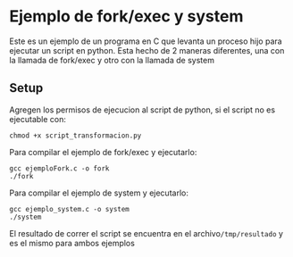 # Ejemplo de fork/exec y system
Este es un ejemplo de un programa en C que levanta un proceso hijo para ejecutar un script en python.
Esta hecho de 2 maneras diferentes, una con la llamada de fork/exec y otro con la llamada de system

## Setup
Agregen los permisos de ejecucion al script de python, si el script no es ejecutable con:
```
chmod +x script_transformacion.py
```
Para compilar el ejemplo de fork/exec y ejecutarlo:
```
gcc ejemploFork.c -o fork
./fork
```

Para compilar el ejemplo de system y ejecutarlo:
```
gcc ejemplo_system.c -o system
./system
```
El resultado de correr el script se encuentra en el archivo```/tmp/resultado``` y es el mismo para ambos ejemplos
